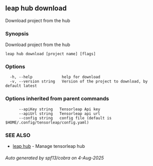 ## leap hub download

Download project from the hub

### Synopsis

Download project from the hub

```
leap hub download [project name] [flags]
```

### Options

```
  -h, --help             help for download
  -v, --version string   Version of the project to download, by default latest
```

### Options inherited from parent commands

```
      --apiKey string   Tensorleap Api key
      --apiUrl string   Tensorleap api url
      --config string   config file (default is $HOME/.config/tensorleap/config.yaml)
```

### SEE ALSO

* [leap hub](leap_hub.md)	 - Manage tensorleap hub

###### Auto generated by spf13/cobra on 4-Aug-2025
